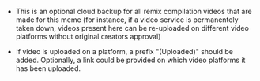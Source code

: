 - This is an optional cloud backup for all remix compilation videos that are made for this meme (for instance, if a video service is permanentely taken down, videos present here can be re-uploaded on different video platforms without original creators approval)

- If video is uploaded on a platform, a prefix "(Uploaded)" should be added. Optionally, a link could be provided on which video platforms it has been uploaded.
